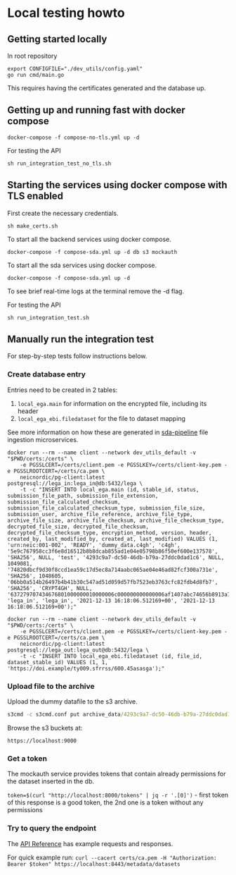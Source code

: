 # Local testing howto

## Getting started locally
In root repository

```
export CONFIGFILE="./dev_utils/config.yaml"
go run cmd/main.go
```

This requires having the certificates generated and the database up.

## Getting up and running fast with docker compose

```command
docker-compose -f compose-no-tls.yml up -d
```

For testing the API

```command
sh run_integration_test_no_tls.sh
```

## Starting the services using docker compose with TLS enabled

First create the necessary credentials.

```command
sh make_certs.sh
```

To start all the backend services using docker compose.

```command
docker-compose -f compose-sda.yml up -d db s3 mockauth
```

To start all the sda services using docker compose.

```command
docker-compose -f compose-sda.yml up -d
```

To see brief real-time logs at the terminal remove the -d flag.

For testing the API

```command
sh run_integration_test.sh
```

## Manually run the integration test

For step-by-step tests follow instructions below.

### Create database entry

Entries need to be created in 2 tables:
1. `local_ega.main` for information on the encrypted file, including its header
2. `local_ega_ebi.filedataset` for the file to dataset mapping

See more information on how these are generated in [sda-pipeline](https://github.com/neicnordic/sda-pipeline) file ingestion microservices.

```
docker run --rm --name client --network dev_utils_default -v "$PWD/certs:/certs" \
	-e PGSSLCERT=/certs/client.pem -e PGSSLKEY=/certs/client-key.pem -e PGSSLROOTCERT=/certs/ca.pem \
	neicnordic/pg-client:latest postgresql://lega_in:lega_in@db:5432/lega \
	-t -c "INSERT INTO local_ega.main (id, stable_id, status, submission_file_path, submission_file_extension, submission_file_calculated_checksum, submission_file_calculated_checksum_type, submission_file_size, submission_user, archive_file_reference, archive_file_type, archive_file_size, archive_file_checksum, archive_file_checksum_type, decrypted_file_size, decrypted_file_checksum, decrypted_file_checksum_type, encryption_method, version, header, created_by, last_modified_by, created_at, last_modified) VALUES (1, 'urn:neic:001-002', 'READY', 'dummy_data.c4gh', 'c4gh', '5e9c767958cc3f6e8d16512b8b8dcab855ad1e04e05798b86f50ef600e137578', 'SHA256', NULL, 'test', '4293c9a7-dc50-46db-b79a-27ddc0dad1c6', NULL, 1049081, '74820dbcf9d30f8ccd1ea59c17d5ec8a714aabc065ae04e46ad82fcf300a731e', 'SHA256', 1048605, '06bb0a514b26497b4b41b30c547ad51d059d57fb7523eb3763cfc82fdb4d8fb7', 'SHA256', 'CRYPT4GH', NULL, '637279707434676801000000010000006c000000000000006af1407abc74656b8913a7d323c4bfd30bf7c8ca359f74ae35357acef29dc5073799e207ec5d022b2601340585ff082565e55fbff5b6cdbbbe6b12a0d0a19ef325a219f8b62344325e22c8d26a8e82e45f053f4dcee10c0ec4bb9e466d5253f139dcd4be', 'lega_in', 'lega_in', '2021-12-13 16:18:06.512169+00', '2021-12-13 16:18:06.512169+00');"

docker run --rm --name client --network dev_utils_default -v "$PWD/certs:/certs" \
	-e PGSSLCERT=/certs/client.pem -e PGSSLKEY=/certs/client-key.pem -e PGSSLROOTCERT=/certs/ca.pem \
	neicnordic/pg-client:latest postgresql://lega_out:lega_out@db:5432/lega \
	-t -c "INSERT INTO local_ega_ebi.filedataset (id, file_id, dataset_stable_id) VALUES (1, 1, 'https://doi.example/ty009.sfrrss/600.45asasga');"

```

### Upload file to the archive

Upload the dummy datafile to the s3 archive.

```cmd
s3cmd -c s3cmd.conf put archive_data/4293c9a7-dc50-46db-b79a-27ddc0dad1c6 s3://archive/4293c9a7-dc50-46db-b79a-27ddc0dad1c6
```

Browse the s3 buckets at:

```http
https://localhost:9000
```

### Get a token

The mockauth service provides tokens that contain already permissions for the dataset inserted in the db.

`token=$(curl "http://localhost:8000/tokens" | jq -r '.[0]')` - first token of this response is a good token, the 2nd one is a token without any permissions


### Try to query the endpoint

The [API Reference](../docs/API.md) has example requests and responses.

For quick example run: `curl --cacert certs/ca.pem -H "Authorization: Bearer $token" https://localhost:8443/metadata/datasets`